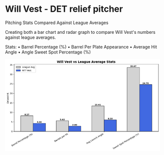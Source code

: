 # Will Vest - DET relief pitcher
Pitching Stats Compared Against League Averages

Creating both a bar chart and radar graph to compare Will Vest's numbers against league averages.

Stats: 
•	Barrel Percentage (%)
•	Barrel Per Plate Appearance
•	Average Hit Angle
•	Angle Sweet Spot Percentage (%)

![bar](Images/vest_bar_chart.png)
